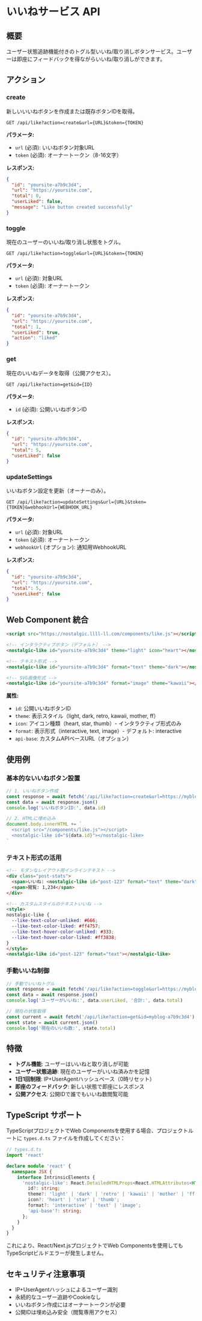 # いいねサービス API

## 概要

ユーザー状態追跡機能付きのトグル型いいね/取り消しボタンサービス。ユーザーは即座にフィードバックを得ながらいいね/取り消しができます。

## アクション

### create
新しいいいねボタンを作成または既存ボタンIDを取得。

```
GET /api/like?action=create&url={URL}&token={TOKEN}
```

**パラメータ:**
- `url` (必須): いいねボタン対象URL
- `token` (必須): オーナートークン（8-16文字）

**レスポンス:**
```json
{
  "id": "yoursite-a7b9c3d4",
  "url": "https://yoursite.com",
  "total": 0,
  "userLiked": false,
  "message": "Like button created successfully"
}
```

### toggle
現在のユーザーのいいね/取り消し状態をトグル。

```
GET /api/like?action=toggle&url={URL}&token={TOKEN}
```

**パラメータ:**
- `url` (必須): 対象URL
- `token` (必須): オーナートークン

**レスポンス:**
```json
{
  "id": "yoursite-a7b9c3d4",
  "url": "https://yoursite.com",
  "total": 1,
  "userLiked": true,
  "action": "liked"
}
```

### get
現在のいいねデータを取得（公開アクセス）。

```
GET /api/like?action=get&id={ID}
```

**パラメータ:**
- `id` (必須): 公開いいねボタンID

**レスポンス:**
```json
{
  "id": "yoursite-a7b9c3d4",
  "url": "https://yoursite.com",
  "total": 5,
  "userLiked": false
}
```

### updateSettings
いいねボタン設定を更新（オーナーのみ）。

```
GET /api/like?action=updateSettings&url={URL}&token={TOKEN}&webhookUrl={WEBHOOK_URL}
```

**パラメータ:**
- `url` (必須): 対象URL
- `token` (必須): オーナートークン
- `webhookUrl` (オプション): 通知用WebhookURL

**レスポンス:**
```json
{
  "id": "yoursite-a7b9c3d4",
  "url": "https://yoursite.com",
  "total": 5,
  "userLiked": false
}
```

## Web Component 統合

```html
<script src="https://nostalgic.llll-ll.com/components/like.js"></script>

<!-- インタラクティブボタン（デフォルト） -->
<nostalgic-like id="yoursite-a7b9c3d4" theme="light" icon="heart"></nostalgic-like>

<!-- テキスト形式 -->
<nostalgic-like id="yoursite-a7b9c3d4" format="text" theme="dark"></nostalgic-like>

<!-- SVG画像形式 -->
<nostalgic-like id="yoursite-a7b9c3d4" format="image" theme="kawaii"></nostalgic-like>
```

**属性:**
- `id`: 公開いいねボタンID
- `theme`: 表示スタイル（light, dark, retro, kawaii, mother, ff）
- `icon`: アイコン種類（heart, star, thumb）- インタラクティブ形式のみ
- `format`: 表示形式（interactive, text, image）- デフォルト: interactive
- `api-base`: カスタムAPIベースURL（オプション）

## 使用例

### 基本的ないいねボタン設置
```javascript
// 1. いいねボタン作成
const response = await fetch('/api/like?action=create&url=https://myblog.com&token=my-secret')
const data = await response.json()
console.log('いいねボタンID:', data.id)

// 2. HTMLに埋め込み
document.body.innerHTML += `
  <script src="/components/like.js"></script>
  <nostalgic-like id="${data.id}"></nostalgic-like>
`
```

### テキスト形式の活用
```html
<!-- モダンなレイアウト用インラインテキスト -->
<div class="post-stats">
  <span>いいね: <nostalgic-like id="post-123" format="text" theme="dark"></nostalgic-like></span>
  <span>閲覧: 1,234</span>
</div>

<!-- カスタムスタイルのテキストいいね -->
<style>
nostalgic-like {
  --like-text-color-unliked: #666;
  --like-text-color-liked: #ff4757;
  --like-text-hover-color-unliked: #333;
  --like-text-hover-color-liked: #ff3838;
}
</style>
<nostalgic-like id="post-123" format="text"></nostalgic-like>
```

### 手動いいね制御
```javascript
// 手動でいいねトグル
const response = await fetch('/api/like?action=toggle&url=https://myblog.com&token=my-secret')
const data = await response.json()
console.log('ユーザーがいいね:', data.userLiked, '合計:', data.total)

// 現在の状態取得
const current = await fetch('/api/like?action=get&id=myblog-a7b9c3d4')
const state = await current.json()
console.log('現在のいいね数:', state.total)
```

## 特徴

- **トグル機能**: ユーザーはいいねと取り消しが可能
- **ユーザー状態追跡**: 現在のユーザーがいいね済みかを記憶
- **1日1回制限**: IP+UserAgentハッシュベース（0時リセット）
- **即座のフィードバック**: 新しい状態で即座にレスポンス
- **公開アクセス**: 公開IDで誰でもいいね数閲覧可能

## TypeScript サポート

TypeScriptプロジェクトでWeb Componentsを使用する場合、プロジェクトルートに `types.d.ts` ファイルを作成してください：

```typescript
// types.d.ts
import 'react'

declare module 'react' {
  namespace JSX {
    interface IntrinsicElements {
      'nostalgic-like': React.DetailedHTMLProps<React.HTMLAttributes<HTMLElement>, HTMLElement> & {
        id?: string;
        theme?: 'light' | 'dark' | 'retro' | 'kawaii' | 'mother' | 'ff';
        icon?: 'heart' | 'star' | 'thumb';
        format?: 'interactive' | 'text' | 'image';
        'api-base'?: string;
      };
    }
  }
}
```

これにより、React/Next.jsプロジェクトでWeb Componentsを使用してもTypeScriptビルドエラーが発生しません。

## セキュリティ注意事項

- IP+UserAgentハッシュによるユーザー識別
- 永続的なユーザー追跡やCookieなし
- いいねボタン作成にはオーナートークンが必要
- 公開IDは埋め込み安全（閲覧専用アクセス）